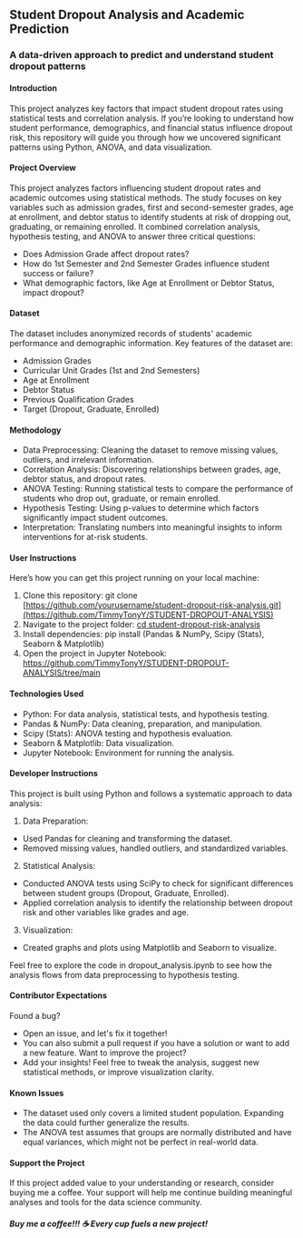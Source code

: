 ## Student Dropout Analysis and Academic Prediction
### A data-driven approach to predict and understand student dropout patterns
#### Introduction
This project analyzes key factors that impact student dropout rates using statistical tests and correlation analysis. If you’re looking to understand how student performance, demographics, and financial status influence dropout risk, this repository will guide you through how we uncovered significant patterns using Python, ANOVA, and data visualization.
#### Project Overview
This project analyzes factors influencing student dropout rates and academic outcomes using statistical methods. The study focuses on key variables such as admission grades, first and second-semester grades, age at enrollment, and debtor status to identify students at risk of dropping out, graduating, or remaining enrolled. It combined correlation analysis, hypothesis testing, and ANOVA to answer three critical questions:
* Does Admission Grade affect dropout rates?
*	How do 1st Semester and 2nd Semester Grades influence student success or failure?
*	What demographic factors, like Age at Enrollment or Debtor Status, impact dropout?
#### Dataset
The dataset includes anonymized records of students' academic performance and demographic information. Key features of the dataset are:
*	Admission Grades
*	Curricular Unit Grades (1st and 2nd Semesters)
*	Age at Enrollment
*	Debtor Status
*	Previous Qualification Grades
*	Target (Dropout, Graduate, Enrolled)

#### Methodology
* Data Preprocessing: Cleaning the dataset to remove missing values, outliers, and irrelevant information.
* Correlation Analysis: Discovering relationships between grades, age, debtor status, and dropout rates.
* ANOVA Testing: Running statistical tests to compare the performance of students who drop out, graduate, or remain enrolled.
* Hypothesis Testing: Using p-values to determine which factors significantly impact student outcomes.
* Interpretation: Translating numbers into meaningful insights to inform interventions for at-risk students.
#### User Instructions
Here’s how you can get this project running on your local machine:
1. Clone this repository: git clone [https://github.com/yourusername/student-dropout-risk-analysis.git](https://github.com/TimmyTonyY/STUDENT-DROPOUT-ANALYSIS)
2. Navigate to the project folder: [cd student-dropout-risk-analysis](https://github.com/TimmyTonyY/STUDENT-DROPOUT-ANALYSIS/blob/main/Forecast_Student_Dropout.ipynb)
3. Install dependencies: pip install (Pandas & NumPy, Scipy (Stats), Seaborn & Matplotlib)
4. Open the project in Jupyter Notebook: https://github.com/TimmyTonyY/STUDENT-DROPOUT-ANALYSIS/tree/main

#### Technologies Used
*	Python: For data analysis, statistical tests, and hypothesis testing.
*	Pandas & NumPy: Data cleaning, preparation, and manipulation.
*	Scipy (Stats): ANOVA testing and hypothesis evaluation.
*	Seaborn & Matplotlib: Data visualization.
*	Jupyter Notebook: Environment for running the analysis.

#### Developer Instructions
This project is built using Python and follows a systematic approach to data analysis:
1. Data Preparation:
* Used Pandas for cleaning and transforming the dataset.
* Removed missing values, handled outliers, and standardized variables.
2. Statistical Analysis:
* Conducted ANOVA tests using SciPy to check for significant differences between student groups (Dropout, Graduate, Enrolled).
* Applied correlation analysis to identify the relationship between dropout risk and other variables like grades and age.
3. Visualization:
* Created graphs and plots using Matplotlib and Seaborn to visualize.

Feel free to explore the code in dropout_analysis.ipynb to see how the analysis flows from data preprocessing to hypothesis testing.
#### Contributor Expectations
Found a bug?
* Open an issue, and let's fix it together!
*	You can also submit a pull request if you have a solution or want to add a new feature.
Want to improve the project?
* Add your insights! Feel free to tweak the analysis, suggest new statistical methods, or improve visualization clarity.
#### Known Issues
* The dataset used only covers a limited student population. Expanding the data could further generalize the results.
* The ANOVA test assumes that groups are normally distributed and have equal variances, which might not be perfect in real-world data.
#### Support the Project
If this project added value to your understanding or research, consider buying me a coffee. Your support will help me continue building meaningful analyses and tools for the data science community.
##### Buy me a coffee!!! ☕ Every cup fuels a new project!

